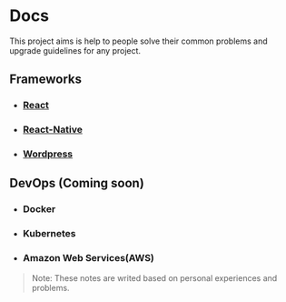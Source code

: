 # Docs
This project aims is help to people solve their common problems and upgrade guidelines for any project.

## Frameworks
* ### [React](React/Readme.md)
* ### [React-Native](React-Native/Readme.md)
* ### [Wordpress](Wordpress/Readme.md) 

## DevOps (Coming soon)
* ### Docker
* ### Kubernetes
* ### Amazon Web Services(AWS)

> Note: These notes are writed based on personal experiences and problems.

